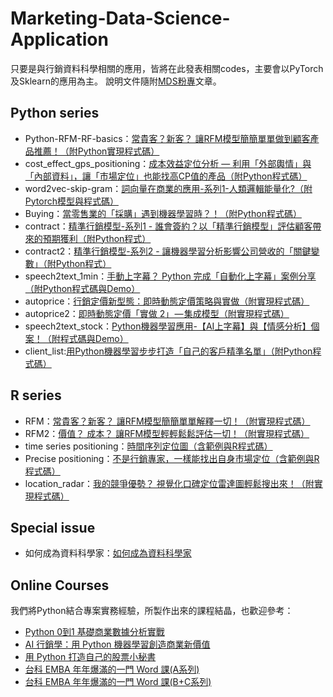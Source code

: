 # Marketing-Data-Science-Application
只要是與行銷資料科學相關的應用，皆將在此發表相關codes，主要會以PyTorch及Sklearn的應用為主。 說明文件隨附[MDS粉專](https://www.facebook.com/MarketingDataScienceTMR/)文章。

## Python series
- Python-RFM-RF-basics：[常貴客？新客？ 讓RFM模型簡簡單單做到顧客產品推薦！（附Python實現程式碼）](https://bit.ly/Python-RFM-RF-basics)
- cost_effect_gps_positioning：[成本效益定位分析 — 利用「外部輿情」與「內部資料」，讓「市場定位」也能找高CP值的產品（附Python程式碼）](https://bit.ly/2xqgSKR)
- word2vec-skip-gram：[詞向量在商業的應用-系列1-人類邏輯能量化?（附Pytorch模型與程式碼）](https://bit.ly/2Mm9Uc3)
- Buying：[當零售業的「採購」遇到機器學習時？！（附Python程式碼）](https://bit.ly/2LcRBcV)
- contract：[精準行銷模型-系列1 - 誰會簽約？以「精準行銷模型」評估顧客帶來的預期獲利（附Python程式）](https://bit.ly/2PXH0kp)
- contract2：[精準行銷模型-系列2 - 讓機器學習分析影響公司營收的「關鍵變數」（附Python程式）](https://bit.ly/2BtNHpP)
- speech2text_1min：[手動上字幕？ Python 完成「自動化上字幕」案例分享（附Python程式碼與Demo）](https://bit.ly/2ICXtrG)
- autoprice：[行銷定價新型態：即時動態定價策略與實做（附實現程式碼）](https://bit.ly/2OaN1c0)
- autoprice2：[即時動態定價「實做 2」 — 集成模型（附實現程式碼）](https://bit.ly/2AvjG8A)
- speech2text_stock：[Python機器學習應用-【AI上字幕】與【情感分析】個案！（附程式碼與Demo）](https://bit.ly/2sGwNii)
- client_list:[用Python機器學習步步打造「自己的客戶精準名單」（附Python程式碼）](http://bit.ly/2EjOnzt)

## R series
- RFM：[常貴客？新客？ 讓RFM模型簡簡單單解釋一切！（附實現程式碼）](https://bit.ly/2AvJj97)
- RFM2：[價值？ 成本？ 讓RFM模型輕輕鬆鬆評估一切！（附實現程式碼）](https://bit.ly/2vC6e2b)
- time series positioning：[時間序列定位圖（含範例與R程式碼）](https://bit.ly/2OYtf8Y)
- Precise positioning：[不是行銷專家，一樣能找出自身市場定位（含範例與R程式碼）](https://bit.ly/2Rl60CG)
- location_radar：[我的競爭優勢？ 視覺化口碑定位雷達圖輕鬆搜出來！（附實現程式碼）](https://bit.ly/2PVy8M5)


## Special issue
- 如何成為資料科學家：[如何成為資料科學家](https://github.com/HowardNTUST/Marketing-Data-Science-Application/tree/master/%E5%A6%82%E4%BD%95%E6%88%90%E7%82%BA%E8%B3%87%E6%96%99%E7%A7%91%E5%AD%B8%E5%AE%B6)

## Online Courses
我們將Python結合專案實務經驗，所製作出來的課程結晶，也歡迎參考：
- [Python 0到1 基礎商業數據分析實戰](https://hahow.in/cr/python0-1)
- [AI 行銷學：用 Python 機器學習創造商業新價值](https://hahow.in/cr/python-ml)
- [用 Python 打造自己的股票小秘書](https://hahow.in/cr/stock-secretary)
- [台科 EMBA 年年爆滿的一門 Word 課(A系列)](https://hahow.in/cr/tmr-word1)
- [台科 EMBA 年年爆滿的一門 Word 課(B+C系列)](https://hahow.in/cr/tmr-word2)


